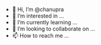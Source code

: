 - 👋 Hi, I’m @chanupra
- 👀 I’m interested in ...
- 🌱 I’m currently learning ...
- 💞️ I’m looking to collaborate on ...
- 📫 How to reach me ...

<!---
chanupra/chanupra is a ✨ special ✨ repository because its `README.md` (this file) appears on your GitHub profile.
You can click the Preview link to take a look at your changes.
--->
